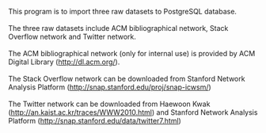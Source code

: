This program is to import three raw datasets to PostgreSQL database. 
<br>
<br>
The three raw datasets include ACM bibliographical network, 
Stack Overflow network and Twitter network.
<br>
<br>
The ACM bibliographical network (only for internal use) is provided by 
ACM Digital Library (http://dl.acm.org/).
<br>
<br>
The Stack Overflow network can be downloaded from 
Stanford Network Analysis Platform (http://snap.stanford.edu/proj/snap-icwsm/)
<br>
<br>
The Twitter network can be downloaded from 
Haewoon Kwak (http://an.kaist.ac.kr/traces/WWW2010.html) and 
Stanford Network Analysis Platform (http://snap.stanford.edu/data/twitter7.html)
